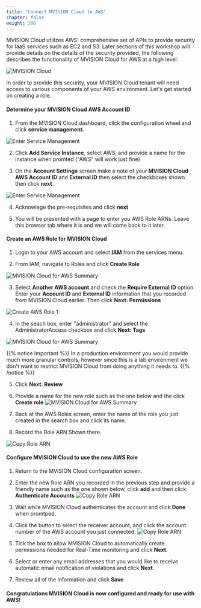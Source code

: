 ```yaml
---
title: "Connect MVISION Cloud to AWS"
chapter: false
weight: 300
---
```


MVISION Cloud utilizes AWS' comprehensive set of APIs to provide security for IaaS services such as EC2 and S3.  Later sections of this workshop will provide details on the details of the security provided, the following describes the functionality of MVISION Cloud for AWS at a high level:

![MVISION Cloud](/images/mfe/mvcforAWS.png?classes=border,shadow)

In order to provide this security, your MVISION Cloud tenant will need access to various components of your AWS environment.  Let's get started on creating a role.

#### Determine your MVISION Cloud AWS Account ID

1.  From the MVISION Cloud dashboard, click the configuration wheel and click **service management**.

  ![Enter Service Management](/images/mfe/clickservicemanagement.png?classes=border,shadow)

2.  Click **Add Service Instance**, select AWS, and provide a name for the instance when promted ("AWS" will work just fine)

3.  On the **Account Settings** screen make a note of your **MVISION Cloud AWS Account ID** and **External ID** then select the checkboxes shown then click **next**.

  ![Enter Service Management](/images/mfe/awsselections.png?classes=border,shadow)

4.  Acknowlege the pre-requisites and click **next**

5.  You will be presented with a page to enter you AWS Role ARNs.  Leave this browser tab where it is and we will come back to it later.

#### Create an AWS Role for MVISION Cloud

1.  Login to your AWS account and select **IAM** from the services menu.

2.  From IAM, navigate to Roles and click **Create Role**

  ![MVISION Cloud for AWS Summary](/images/mfe/1add_role.png?classes=border,shadow)

3.  Select **Another AWS account** and check the **Require External ID** option.  Enter your **Account ID** and **External ID** information that you recorded from MVISION Cloud earlier.  Then click **Next: Permissions**

  ![Create AWS Role 1](/images/mfe/createawsrole1.png?classes=border,shadow)

4.  In the seach box, enter "administrator" and select the AdministratorAccess checkbox and click **Next: Tags**

  ![MVISION Cloud for AWS Summary](/images/mfe/administratoraccess.png?classes=border,shadow)

  {{% notice Important %}}
  In a production environment you would provide much more granular controls, however since this is a lab environment we don't want to restrict MVISION Cloud from doing anything it needs to.
  {{% /notice %}}

5.  Click **Next: Review**

6.  Provide a name for the new role such as the one below and the click **Create role**
  ![MVISION Cloud for AWS Summary](/images/mfe/clickcreaterole.png?classes=border,shadow)

7.  Back at the AWS Roles screen, enter the name of the role you just created in the search box and click its name.

8.  Record the Role ARN Shown there.

  ![Copy Role ARN](/images/mfe/copyrolearn.png?classes=border,shadow)

#### Configure MVISION Cloud to use the new AWS Role

1.  Return to the MVISION Cloud configuration screen.

2.  Enter the new Role ARN you recorded in the previous step and provide a friendly name such as the one shown below, click **add** and then click **Authenticate Accounts**
  ![Copy Role ARN](/images/mfe/enterarn.png?classes=border,shadow)

3.  Wait while MVISION Cloud authenticates the account and click **Done** when promtped.

4.  Click the button to select the receiver account, and click the account number of the AWS account you just connected.
  ![Copy Role ARN](/images/mfe/selectreceiveraccount.png?classes=border,shadow)
  
5.  Tick the box to allow MVISION Cloud to automatically create permissions needed for Real-Time monitoring and click **Next**.

6.  Select or enter any email addresses that you would like to receive automatic email notification of violations and click **Next**.

7.  Review all of the information and click **Save**

#### Congratulations MVISION Cloud is now configured and ready for use with AWS!